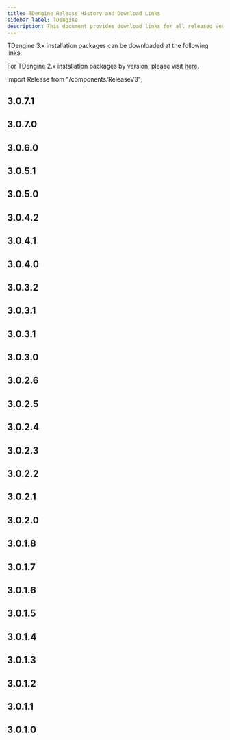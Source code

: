 ```yaml
---
title: TDengine Release History and Download Links
sidebar_label: TDengine
description: This document provides download links for all released versions of TDengine 3.0.
---
```


TDengine 3.x installation packages can be downloaded at the following links:

For TDengine 2.x installation packages by version, please visit [here](https://www.taosdata.com/all-downloads).

import Release from "/components/ReleaseV3";

## 3.0.7.1

<Release type="tdengine" version="3.0.7.1" />

## 3.0.7.0

<Release type="tdengine" version="3.0.7.0" />

## 3.0.6.0

<Release type="tdengine" version="3.0.6.0" />

## 3.0.5.1

<Release type="tdengine" version="3.0.5.1" />

## 3.0.5.0

<Release type="tdengine" version="3.0.5.0" />

## 3.0.4.2

<Release type="tdengine" version="3.0.4.2" />

## 3.0.4.1

<Release type="tdengine" version="3.0.4.1" />

## 3.0.4.0

<Release type="tdengine" version="3.0.4.0" />

## 3.0.3.2

<Release type="tdengine" version="3.0.3.2" />

## 3.0.3.1

<Release type="tdengine" version="3.0.3.1" />

## 3.0.3.1

<Release type="tdengine" version="3.0.3.1" />

## 3.0.3.0

<Release type="tdengine" version="3.0.3.0" />

## 3.0.2.6

<Release type="tdengine" version="3.0.2.6" />

## 3.0.2.5

<Release type="tdengine" version="3.0.2.5" />

## 3.0.2.4

<Release type="tdengine" version="3.0.2.4" />

## 3.0.2.3

<Release type="tdengine" version="3.0.2.3" />

## 3.0.2.2

<Release type="tdengine" version="3.0.2.2" />

## 3.0.2.1

<Release type="tdengine" version="3.0.2.1" />

## 3.0.2.0

<Release type="tdengine" version="3.0.2.0" />

## 3.0.1.8

<Release type="tdengine" version="3.0.1.8" />

## 3.0.1.7

<Release type="tdengine" version="3.0.1.7" />

## 3.0.1.6

<Release type="tdengine" version="3.0.1.6" />

## 3.0.1.5

<Release type="tdengine" version="3.0.1.5" />

## 3.0.1.4

<Release type="tdengine" version="3.0.1.4" />

## 3.0.1.3

<Release type="tdengine" version="3.0.1.3" />

## 3.0.1.2

<Release type="tdengine" version="3.0.1.2" />

## 3.0.1.1

<Release type="tdengine" version="3.0.1.1" />

## 3.0.1.0

<Release type="tdengine" version="3.0.1.0" />
